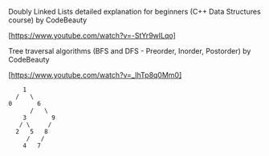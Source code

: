 Doubly Linked Lists detailed explanation for beginners (C++ Data Structures course) by CodeBeauty

[https://www.youtube.com/watch?v=-StYr9wILqo]

Tree traversal algorithms (BFS and DFS - Preorder, Inorder, Postorder) by CodeBeauty

[https://www.youtube.com/watch?v=_IhTp8q0Mm0]

        1
      /   \
    0       6
          /   \
        3       9
       / \     /
      2   5   8
         /   /
        4   7
